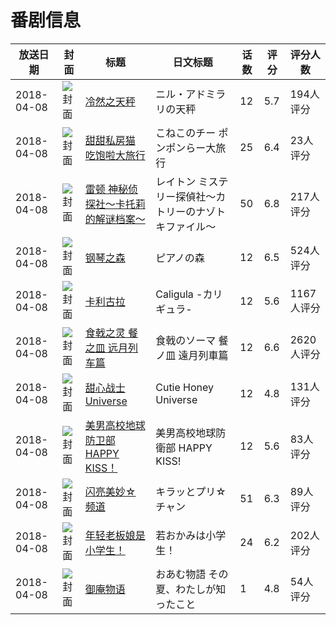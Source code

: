 # 番剧信息

|放送日期|封面|标题|日文标题|话数|评分|评分人数|
|---|---|---|---|---|---|---|
|2018-04-08|![封面](https://lain.bgm.tv/pic/cover/c/ca/0d/189984_sR7a5.jpg)|[冷然之天秤](https://bangumi.tv/subject/189984)|ニル・アドミラリの天秤|12|5.7|194人评分|
|2018-04-08|![封面](https://lain.bgm.tv/pic/cover/c/cd/27/219377_sffnn.jpg)|[甜甜私房猫 吃饱啦大旅行](https://bangumi.tv/subject/219377)|こねこのチー ポンポンらー大旅行|25|6.4|23人评分|
|2018-04-08|![封面](https://lain.bgm.tv/pic/cover/c/d1/41/226986_szP3i.jpg)|[雷顿 神秘侦探社～卡托莉的解谜档案～](https://bangumi.tv/subject/226986)|レイトン ミステリー探偵社～カトリーのナゾトキファイル～|50|6.8|217人评分|
|2018-04-08|![封面](https://lain.bgm.tv/pic/cover/c/0b/7a/228380_P4qaQ.jpg)|[钢琴之森](https://bangumi.tv/subject/228380)|ピアノの森|12|6.5|524人评分|
|2018-04-08|![封面](https://lain.bgm.tv/pic/cover/c/9f/46/230176_lzgvV.jpg)|[卡利古拉](https://bangumi.tv/subject/230176)|Caligula -カリギュラ-|12|5.6|1167人评分|
|2018-04-08|![封面](https://lain.bgm.tv/pic/cover/c/ed/32/232646_wEi6d.jpg)|[食戟之灵 餐之皿 远月列车篇](https://bangumi.tv/subject/232646)|食戟のソーマ 餐ノ皿 遠月列車篇|12|6.6|2620人评分|
|2018-04-08|![封面](https://lain.bgm.tv/pic/cover/c/98/88/233608_oJztO.jpg)|[甜心战士Universe](https://bangumi.tv/subject/233608)|Cutie Honey Universe|12|4.8|131人评分|
|2018-04-08|![封面](https://lain.bgm.tv/pic/cover/c/06/af/234378_aPGCY.jpg)|[美男高校地球防卫部 HAPPY KISS！](https://bangumi.tv/subject/234378)|美男高校地球防衛部 HAPPY KISS!|12|5.6|83人评分|
|2018-04-08|![封面](https://lain.bgm.tv/pic/cover/c/99/92/236074_shlLQ.jpg)|[闪亮美妙☆频道](https://bangumi.tv/subject/236074)|キラッとプリ☆チャン|51|6.3|89人评分|
|2018-04-08|![封面](https://lain.bgm.tv/pic/cover/c/84/03/239839_g242z.jpg)|[年轻老板娘是小学生！](https://bangumi.tv/subject/239839)|若おかみは小学生！|24|6.2|202人评分|
|2018-04-08|![封面](https://lain.bgm.tv/pic/cover/c/dd/03/242449_7l9z9.jpg)|[御庵物语](https://bangumi.tv/subject/242449)|おあむ物語 その夏、わたしが知ったこと|1|4.8|54人评分|
